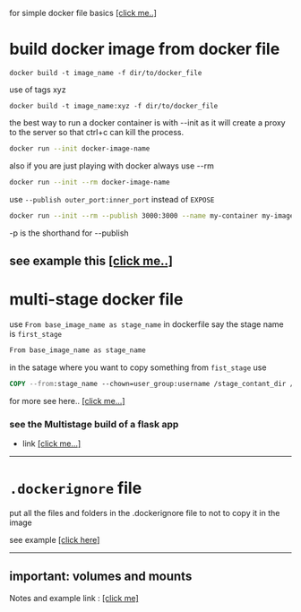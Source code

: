for simple docker file basics <a href='./dockerFiles/dockerfile'>[click me..]</a>

# build docker image from docker file


```docker
docker build -t image_name -f dir/to/docker_file
```

use of tags xyz

```docker
docker build -t image_name:xyz -f dir/to/docker_file
```

the best way to run a docker container is with --init
as it will create a proxy to the server so that ctrl+c can kill the process.

```sh 
docker run --init docker-image-name
```

also if you are just playing with docker always use --rm 

```sh
docker run --init --rm docker-image-name
```  


use `--publish outer_port:inner_port` instead of `EXPOSE` 

```sh
docker run --init --rm --publish 3000:3000 --name my-container my-image-name
```
-p is the shorthand for --publish

see example this <a href='./create_a_nodejs_app/Dockerfile'>[click me..]</a>
---
# multi-stage docker file

use `From base_image_name as stage_name` in dockerfile say the stage name is `first_stage`
```dockerfile
From base_image_name as stage_name
```

in the satage where you want to copy something from `fist_stage` use

```dockerfile
COPY --from:stage_name --chown=user_group:username /stage_contant_dir /destination_dir
```
for more see here.. <a href="./multistage_build/multistage_build.md">[click me...]</a>

### see the Multistage build of a flask app 
- link <a href='./multistage_flask_app/multi_stage_flask_app.md'> [click me...]</a>
---
# `.dockerignore` file
put all the files and folders in the .dockerignore file to not to copy it in the image

see example <a href='./create_a_nodejs_app/.dockerignore'>[click here]</a>

---
## important: volumes and mounts

Notes and example link : <a href="./binding_mounts_and_volumes/notes.md">[click me]</a>
